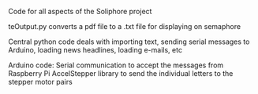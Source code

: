 Code for all aspects of the Soliphore project

teOutput.py converts a pdf file to a .txt file for displaying on semaphore

Central python code deals with importing text, sending serial messages to Arduino, loading news headlines, loading e-mails, etc

Arduino code: Serial communication to accept the messages from Raspberry Pi
AccelStepper library to send the individual letters to the stepper motor pairs


